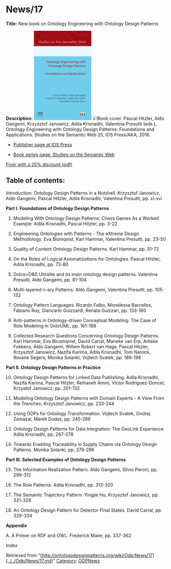 #  News/17


__Title:__ New book on Ontology Engineering with Ontology Design Patterns



__Description:__ [![Book cover.](../../images/thumb/7/7e/Odpcover.png/180px-Odpcover.png)](../../Image/Odpcover.png.md "Book cover.") [![](../../skins/common/images/magnify-clip.png)](../../Image/Odpcover.png.md "Enlarge")Book cover.
Pascal Hitzler, Aldo Gangemi, Krzysztof Janowicz, Adila Krisnadhi, Valentina Presutti (eds.), Ontology Engineering with Ontology Design Patterns: Foundations and Applications. Studies on the Semantic Web 25, IOS Press/AKA, 2016.


  




* [Publisher page at IOS Press](http://www.iospress.nl/book/ontology-engineering-with-ontology-design-patterns-foundations-and-applications/ "http://www.iospress.nl/book/ontology-engineering-with-ontology-design-patterns-foundations-and-applications/")


* [Book series page: Studies on the Semantic Web](http://www.semantic-web-studies.net/ "http://www.semantic-web-studies.net/")


[Flyer with a 25% discount (pdf)](http://www.pascal-hitzler.de/misc/odp-book-flyer.pdf "http://www.pascal-hitzler.de/misc/odp-book-flyer.pdf")


  




##   Table of contents:


Introduction: Ontology Design Patterns in a Nutshell. Krzysztof Janowicz, Aldo Gangemi, Pascal Hitzler, Adila Krisnadhi, Valentina Presutti, pp. xi-xvi


__Part I. Foundations of Ontology Design Patterns__


1. Modeling With Ontology Design Patterns: Chess Games As a Worked Example. Adila Krisnadhi, Pascal Hitzler, pp. 3-22


2. Engineering Ontologies with Patterns - The eXtreme Design Methodology. Eva Blomqvist, Karl Hammar, Valentina Presutti, pp. 23-50


3. Quality of Content Ontology Design Patterns. Karl Hammar, pp. 51-72


4. On the Roles of Logical Axiomatizations for Ontologies. Pascal Hitzler, Adila Krisnadhi, pp. 73-80


5. Dolce+D&S Ultralite and its main ontology design patterns. Valentina Presutti, Aldo Gangemi, pp. 81-104


6. Multi-layered n-ary Patterns. Aldo Gangemi, Valentina Presutti, pp. 105-132


7. Ontology Pattern Languages. Ricardo Falbo, Monalessa Barcellos, Fabiano Ruy, Giancarlo Guizzardi, Renata Guizzari, pp. 133-160


8. Anti-patterns in Ontology-driven Conceptual Modeling: The Case of Role Modeling in OntoUML, pp. 161-188


9. Collected Research Questions Concerning Ontology Design Patterns. Karl Hammar, Eva Blcomqvist, David Carral, Marieke van Erp, Antske Fokkens, Aldo Gangemi, Willem Robert van Hage, Pascal Hitzler, Krzysztof Janowicz, Nazifa Karima, Adila Krisnadhi, Tom Narock, Roxane Segers, Monika Solanki, Vojtech Svatek, pp. 189-198


__Part II. Ontology Design Patterns in Practice__


10. Ontology Design Patterns for Linked Data Publishing. Adila Krisnadhi, Nazifa Karima, Pascal Hitzler, Reihaneh Amini, Victor Rodriguez-Doncel, Krzystof Janowicz, pp. 201-132


11. Modeling Ontology Design Patterns with Domain Experts - A View From the Trenches. Krzysztof Janowicz, pp. 233-244


12. Using ODPs for Ontology Transformation. Vojtech Svatek, Ondrej Zamazal, Marek Dudas, pp. 245-266


13. Ontology Design Patterns for Data Integration: The GeoLink Experience. Adila Krisnadhi, pp. 267-278


14. Towards Enabling Traceability in Supply Chains via Ontology Design Patterns. Monika Solanki, pp. 279-296


__Part III. Selected Examples of Ontology Design Patterns__


15. The Information Realization Pattern. Aldo Gangemi, Silvio Peroni, pp. 299-312


16. The Role Patterns. Adila Krisnadhi, pp. 313-320


17. The Semantic Trajectory Pattern. Yingjie Hu, Krzysztof Janowicz, pp. 321-328


18. An Ontology Design Pattern for Detector Final States. David Carral, pp. 329-334


__Appendix__


A. A Primer on RDF and OWL. Frederick Maier, pp. 337-362


Index 





Retrieved from "[http://ontologydesignpatterns.org/wiki/Odp:News/17](../../Odp/News/17.md)"
 [Category](http://ontologydesignpatterns.org/wiki/Special:Categories "Special:Categories"): [ODPNews](../../Category/ODPNews.md "Category:ODPNews")